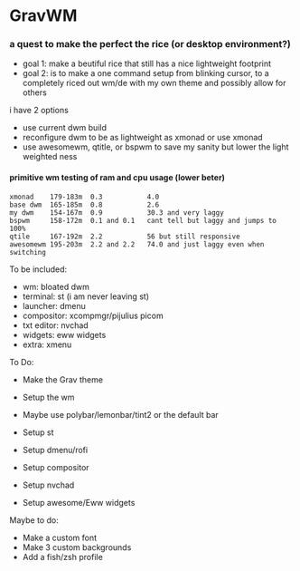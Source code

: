 # GravWM
### a quest to make the perfect the rice (or desktop environment?)


- goal 1: make a beutiful rice that still has a nice lightweight footprint
- goal 2: is to make a one command setup from blinking cursor, to a completely riced out wm/de with my own theme and possibly allow for others
 
i have 2 options
- use current dwm build
- reconfigure dwm to be as lightweight as xmonad or use xmonad
- use awesomewm, qtitle, or bspwm to save my sanity but lower the light weighted ness

#### primitive wm testing of ram and cpu usage (lower beter)
```
xmonad    179-183m  0.3           4.0
base dwm  165-185m  0.8           2.6
my dwm    154-167m  0.9           30.3 and very laggy
bspwm     158-172m  0.1 and 0.1   cant tell but laggy and jumps to 100%
qtile     167-192m  2.2           56 but still responsive
awesomewm 195-203m  2.2 and 2.2   74.0 and just laggy even when switching
```
To be included:
- wm: bloated dwm
- terminal: st (i am never leaving st)
- launcher: dmenu
- compositor: xcompmgr/pijulius picom
- txt editor: nvchad
- widgets: eww widgets
- extra: xmenu
 
To Do:
- Make the Grav theme
- Setup the wm
- Maybe use polybar/lemonbar/tint2 or the default bar
- Setup st 
- Setup dmenu/rofi
- Setup compositor

- Setup nvchad
- Setup awesome/Eww widgets

Maybe to do:
- Make a custom font
- Make 3 custom backgrounds
- Add a fish/zsh profile
